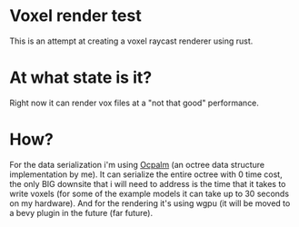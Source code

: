 # Voxel render test
This is an attempt at creating a voxel raycast renderer using rust.

# At what state is it?
Right now it can render vox files at a "not that good" performance.

# How?
For the data serialization i'm using [Ocpalm](https://github.com/ugomanu/ocpalm) (an octree data structure implementation by me).
It can serialize the entire octree with 0 time cost, the only BIG downsite that i will need to address is the time that it takes to write voxels (for some of the example models it can take up to 30 seconds on my hardware).
And for the rendering it's using wgpu (it will be moved to a bevy plugin in the future (far future).
